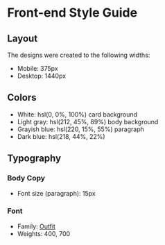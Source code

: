 # Front-end Style Guide

## Layout

The designs were created to the following widths:

- Mobile: 375px
- Desktop: 1440px

## Colors

- White: hsl(0, 0%, 100%) card background
- Light gray: hsl(212, 45%, 89%) body background
- Grayish blue: hsl(220, 15%, 55%) paragraph
- Dark blue: hsl(218, 44%, 22%) 

## Typography

### Body Copy

- Font size (paragraph): 15px

### Font

- Family: [Outfit](https://fonts.google.com/specimen/Outfit)
- Weights: 400, 700
